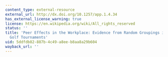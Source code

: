 ```yaml
---
content_type: external-resource
external_url: http://dx.doi.org/10.1257/app.1.4.34
has_external_license_warning: true
license: https://en.wikipedia.org/wiki/All_rights_reserved
status: ''
title: 'Peer Effects in the Workplace: Evidence from Random Groupings in Professional
  Golf Tournaments'
uid: 5ddfdb82-887b-4c49-a8ee-b8aa8a29b604
wayback_url: ''
---
```

